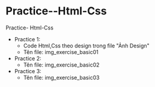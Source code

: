 # Practice--Html-Css
Practice- Html-Css
- Practice 1:
    + Code Html,Css theo design trong file "Ảnh Design"
    + Tên file: img_exercise_basic01
- Practice 2:
    + Tên file: img_exercise_basic02
- Practice 3:
    + Tên file: img_exercise_basic03